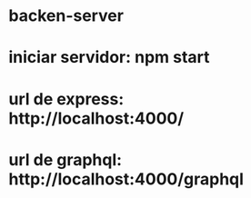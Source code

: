 # backen-server

# iniciar servidor: npm start

# url de express: http://localhost:4000/

# url de graphql: http://localhost:4000/graphql
